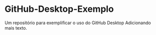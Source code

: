 # GitHub-Desktop-Exemplo
Um repositório para exemplificar o uso do GitHub Desktop
Adicionando mais texto.
